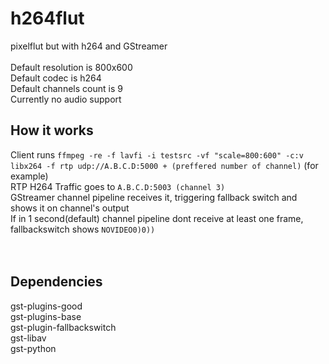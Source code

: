 # h264flut

pixelflut but with h264 and GStreamer<br><br>
Default resolution is 800x600<br>
Default codec is h264<br>
Default channels count is 9<br>
Currently no audio support
<br>

## How it works<br>

Client runs `ffmpeg -re -f lavfi -i testsrc -vf "scale=800:600" -c:v libx264 -f rtp udp://A.B.C.D:5000 + (preffered number of channel)` (for example)<br>
RTP H264 Traffic goes to `A.B.C.D:5003 (channel 3)`<br>
GStreamer channel pipeline receives it, triggering fallback switch and shows it on channel's output<br>
If in 1 second(default) channel pipeline dont receive at least one frame, fallbackswitch shows `NOVIDEO0)0))`<br><br>
<br>

## Dependencies

gst-plugins-good<br>
gst-plugins-base<br>
gst-plugin-fallbackswitch<br>
gst-libav<br>
gst-python
